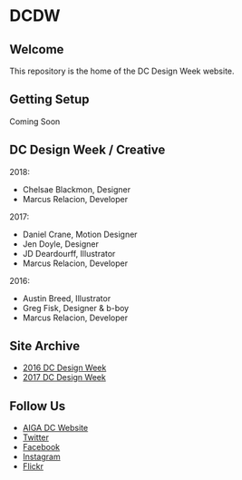 # DCDW

## Welcome

This repository is the home of the DC Design Week website.

## Getting Setup

Coming Soon

## DC Design Week / Creative

2018:

- Chelsae Blackmon, Designer
- Marcus Relacion, Developer

2017:

- Daniel Crane, Motion Designer
- Jen Doyle, Designer
- JD Deardourff, Illustrator
- Marcus Relacion, Developer

2016:

- Austin Breed, Illustrator
- Greg Fisk, Designer & b-boy
- Marcus Relacion, Developer

## Site Archive

- [2016 DC Design Week](https://github.com/AIGAdc/2016.dcdesignweek.org)
- [2017 DC Design Week](https://github.com/AIGAdc/2017.dcdesignweek.org)

## Follow Us

- [AIGA DC Website](https://dc.aiga.org/)
- [Twitter](https://twitter.com/aigadc)
- [Facebook](https://www.facebook.com/aigaDC)
- [Instagram](https://www.instagram.com/aigadc/)
- [Flickr](https://www.flickr.com/photos/77867183@N00)
